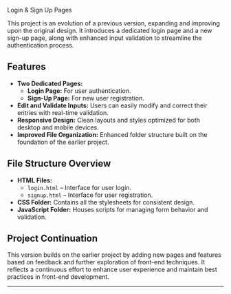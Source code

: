 Login & Sign Up Pages

This project is an evolution of a previous version, expanding and improving upon the original design. It introduces a dedicated login page and a new sign-up page, along with enhanced input validation to streamline the authentication process.

## Features

- **Two Dedicated Pages:**
  - **Login Page:** For user authentication.
  - **Sign-Up Page:** For new user registration.
- **Edit and Validate Inputs:** Users can easily modify and correct their entries with real-time validation.
- **Responsive Design:** Clean layouts and styles optimized for both desktop and mobile devices.
- **Improved File Organization:** Enhanced folder structure built on the foundation of the earlier project.

## File Structure Overview

- **HTML Files:**
  - `login.html` – Interface for user login.
  - `signup.html` – Interface for user registration.
- **CSS Folder:** Contains all the stylesheets for consistent design.
- **JavaScript Folder:** Houses scripts for managing form behavior and validation.

## Project Continuation

This version builds on the earlier project by adding new pages and features based on feedback and further exploration of front-end techniques. It reflects a continuous effort to enhance user experience and maintain best practices in front-end development.

---
